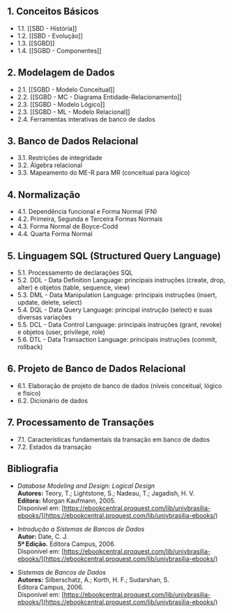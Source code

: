 ## 1. Conceitos Básicos

- 1.1. [[SBD - História]] 
- 1.2. [[SBD - Evolução]]
- 1.3. [[SGBD]]
- 1.4. [[SGBD - Componentes]]

## 2. Modelagem de Dados

- 2.1. [[SGBD - Modelo Conceitual]] 
- 2.2. [[SGBD - MC - Diagrama Entidade-Relacionamento]]
- 2.3. [[SGBD - Modelo Lógico]]
- 2.3. [[SGBD - ML -  Modelo Relacional]]
- 2.4. Ferramentas interativas de banco de dados

## 3. Banco de Dados Relacional

- 3.1. Restrições de integridade
- 3.2. Álgebra relacional
- 3.3. Mapeamento do ME-R para MR (conceitual para lógico)

## 4. Normalização

- 4.1. Dependência funcional e Forma Normal (FN)
- 4.2. Primeira, Segunda e Terceira Formas Normais
- 4.3. Forma Normal de Boyce-Codd
- 4.4. Quarta Forma Normal

## 5. Linguagem SQL (Structured Query Language)

- 5.1. Processamento de declarações SQL
- 5.2. DDL - Data Definition Language: principais instruções (create, drop, alter) e objetos (table, sequence, view)
- 5.3. DML - Data Manipulation Language: principais instruções (insert, update, delete, select)
- 5.4. DQL - Data Query Language: principal instrução (select) e suas diversas variações
- 5.5. DCL - Data Control Language: principais instruções (grant, revoke) e objetos (user, privilege, role)
- 5.6. DTL - Data Transaction Language: principais instruções (commit, rollback)

## 6. Projeto de Banco de Dados Relacional

- 6.1. Elaboração de projeto de banco de dados (níveis conceitual, lógico e físico)
- 6.2. Dicionário de dados

## 7. Processamento de Transações

- 7.1. Características fundamentais da transação em banco de dados
- 7.2. Estados da transação

## Bibliografia

- *Database Modeling and Design: Logical Design*  
  **Autores:** Teory, T.; Lightstone, S.; Nadeau, T.; Jagadish, H. V.  
  **Editora:** Morgan Kaufmann, 2005.  
  Disponível em: [https://ebookcentral.proquest.com/lib/univbrasilia-ebooks/](https://ebookcentral.proquest.com/lib/univbrasilia-ebooks/)

- *Introdução a Sistemas de Bancos de Dados*  
  **Autor:** Date, C. J.  
  **5ª Edição.** Editora Campus, 2006.  
  Disponível em: [https://ebookcentral.proquest.com/lib/univbrasilia-ebooks/](https://ebookcentral.proquest.com/lib/univbrasilia-ebooks/)

- *Sistemas de Bancos de Dados*  
  **Autores:** Silberschatz, A.; Korth, H. F.; Sudarshan, S.  
  Editora Campus, 2006.  
  Disponível em: [https://ebookcentral.proquest.com/lib/univbrasilia-ebooks/](https://ebookcentral.proquest.com/lib/univbrasilia-ebooks/)
